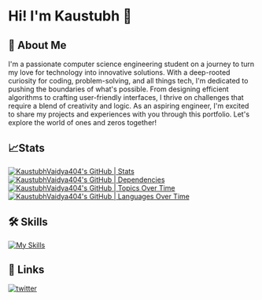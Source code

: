 
# Hi! I'm Kaustubh 👋

## 🚀 About Me
I'm a passionate computer science engineering student on a journey to turn my love for technology into innovative solutions. With a deep-rooted curiosity for coding, problem-solving, and all things tech, I'm dedicated to pushing the boundaries of what's possible. From designing efficient algorithms to crafting user-friendly interfaces, I thrive on challenges that require a blend of creativity and logic. As an aspiring engineer, I'm excited to share my projects and experiences with you through this portfolio. Let's explore the world of ones and zeros together!

## 📈Stats

<!-- [![Anurag's GitHub stats](https://github-readme-stats.vercel.app/api?username=KaustubhVaidya404&show_icons=true&theme=tokyonight)](https://github.com/anuraghazra/github-readme-stats) -->
[![KaustubhVaidya404's GitHub | Stats](https://stats.quine.sh/KaustubhVaidya404/github?theme=dark)](https://quine.sh?utm_source=widgets&utm_campaign=KaustubhVaidya404)
[![KaustubhVaidya404's GitHub | Dependencies](https://stats.quine.sh/KaustubhVaidya404/dependencies?theme=dark)](https://quine.sh?utm_source=widgets&utm_campaign=KaustubhVaidya404)
[![KaustubhVaidya404's GitHub | Topics Over Time](https://stats.quine.sh/KaustubhVaidya404/topics-over-time?theme=dark)](https://quine.sh?utm_source=widgets&utm_campaign=KaustubhVaidya404)
[![KaustubhVaidya404's GitHub | Languages Over Time](https://stats.quine.sh/KaustubhVaidya404/languages-over-time?theme=dark)](https://quine.sh?utm_source=widgets&utm_campaign=KaustubhVaidya404)

## 🛠 Skills
[![My Skills](https://skillicons.dev/icons?i=html,css,dart,java,js,py,postman,flutter,django,nodejs,express,firebase,mongodb,tensorflow,git,androidstudio,mysql,react,tailwind&theme=dark)](https://skillicons.dev)
 
## 🔗 Links
[![twitter](https://img.shields.io/badge/twitter-1DA1F2?style=for-the-badge&logo=twitter&logoColor=white)](https://twitter.com/Vaidya404/likes)
